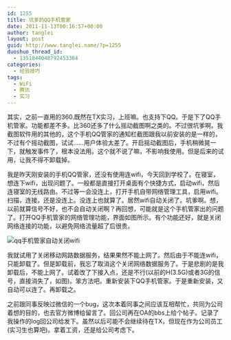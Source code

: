 ```yaml
---
id: 1255
title: 坑爹的QQ手机管家
date: 2011-11-13T00:16:57+00:00
author: tanglei
layout: post
guid: http://www.tanglei.name/?p=1255
duoshuo_thread_id:
  - 1351844048792453384
categories:
  - 经验技巧
tags:
  - WiFi
  - 腾讯
  - 实习
---
```

其实，之前一直用的360.既然在TX实习，上班嘛。也支持下QQ。于是下了QQ手机管家。功能都差不多。比360还多了什么摇动截图啊之类的。不过很坑爹啊。我截图软件用的其他的，这个手机QQ管家的通知栏截图跟我以前安装的是一样的，不过有个摇动截图，试试……用户体验太差了。开启摇动截图后，手机稍微晃一下，就触发事件了，根本没法用。这个就不说了嘛，不影响我使用。但是后来的试用，让我不得不卸载掉。

我是昨天刚安装的手机QQ管家，还没有使用连wifi，今天回到学校了。在寝室，想连下wifi，出现问题了。一般都是直接打开桌面有个快捷方式，启动wifi，然后连寝室的无线路由。不过等一会没连上，打开手机自带网络管理工具，启用wifi。扫描，连接，还是没连上。没连上也就算了。居然wifi自动关闭了。坑爹啊。想，以前就算信号不好，也不会自动关闭啊？再回想，可能就是这个手机管家出的问题了。打开QQ手机管家的网络管理功能，界面如图所示。有个功能还好，就是关闭网络连接的功能，以避免网络流量超了后很贵。

<img class="alignnone" title="qq手机管家" src="http://i1123.photobucket.com/albums/l549/tl3shi/qqsecure-fuck.jpg" alt="qq手机管家自动关闭wifi"  />

我就试用了关闭移动网路数据服务，结果果然不能上网了。然后由于不能连wifi，只能卸载了。但是卸载前，我忘了取消这个关闭网络数据服务了。于是悲剧的是我卸载后，不能上网了。试着改了下接入点，还是不行(以前的H(3.5G)或者3G的信号，直接消失了，如图)。笨方法吧。重新安装下QQ手机管家。于是重新安装，又自动可以连了。再卸载之。

之前跟同事反映过微信的一个bug，这次本着同事之间应该互相帮忙，共同为公司着想的目的，也去官方微博给留言了。回公司再在OA的bbs上给个帖子。记录了我操作的log回公司给发下。虽然以后可能不会继续待在TX，但现在作为公司员工(实习生也算吧)。拿着工资，还是给公司考虑下。
